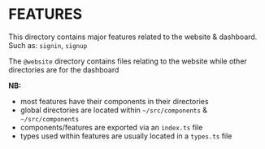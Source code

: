 # FEATURES

This directory contains major features related to the website & dashboard. Such as: `signin`, `signup`

The `@website` directory contains files relating to the website while other directories are for the dashboard

**NB:**

- most features have their components in their directories
- global directories are located within `~/src/components` & `~/src/components`
- components/features are exported via an `index.ts` file
- types used within features are usually located in a `types.ts` file
